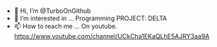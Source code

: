 - 👋 Hi, I’m @TurboOnGithub
- 👀 I’m interested in ... Programming PROJECT: DELTA
- 📫 How to reach me ... On youtube. https://www.youtube.com/channel/UCkCha1EKaQLhE5AJRY3aa9A

<!---
TurboOnGithub/TurboOnGithub is a ✨ special ✨ repository because its `README.md` (this file) appears on your GitHub profile.
You can click the Preview link to take a look at your changes.
--->
